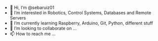 - 👋 Hi, I’m @sebaruiz01
- 👀 I’m interested in Robotics, Control Systems, Databases and Remote Servers
- 🌱 I’m currently learning Raspberry, Arduino, Git, Python, different stuff  
- 💞️ I’m looking to collaborate on ...
- 📫 How to reach me ...

<!---
sebaruiz01/sebaruiz01 is a ✨ special ✨ repository because its `README.md` (this file) appears on your GitHub profile.
You can click the Preview link to take a look at your changes.
--->
